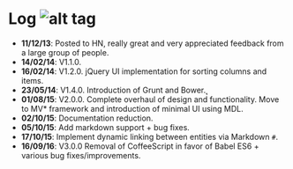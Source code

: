Log  ![alt tag](https://raw.github.com/jh3y/tyto/master/src/img/tyto.png)
===
* __11/12/13__: Posted to HN, really great and very appreciated feedback from a large group of people.
* __14/02/14__: V1.1.0.
* __16/02/14__: V1.2.0. jQuery UI implementation for sorting columns and items.
* __23/05/14__: V1.4.0. Introduction of Grunt and Bower.̨
* __01/08/15__: V2.0.0. Complete overhaul of design and functionality. Move to MV* framework and introduction of minimal UI using MDL.
* __02/10/15__: Documentation reduction.
* __05/10/15__: Add markdown support + bug fixes.
* __17/10/15__: Implement dynamic linking between entities via Markdown `#`.
* __16/09/16__: V3.0.0 Removal of CoffeeScript in favor of Babel ES6 + various bug fixes/improvements.
